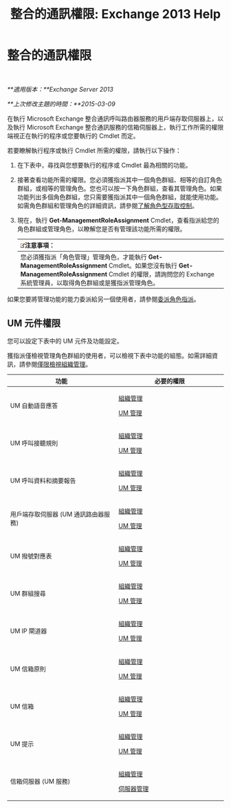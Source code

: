 ﻿---
title: '整合的通訊權限: Exchange 2013 Help'
TOCTitle: 整合的通訊權限
ms:assetid: d326c3bc-8f33-434a-bf02-a83cc26a5498
ms:mtpsurl: https://technet.microsoft.com/zh-tw/library/Dd638193(v=EXCHG.150)
ms:contentKeyID: 50474276
ms.date: 05/21/2018
mtps_version: v=EXCHG.150
ms.translationtype: MT
---

# 整合的通訊權限

 

_**適用版本：**Exchange Server 2013_

_**上次修改主題的時間：**2015-03-09_

在執行 Microsoft Exchange 整合通訊呼叫路由器服務的用戶端存取伺服器上，以及執行 Microsoft Exchange 整合通訊服務的信箱伺服器上，執行工作所需的權限端視正在執行的程序或您要執行的 Cmdlet 而定。

若要瞭解執行程序或執行 Cmdlet 所需的權限，請執行以下操作：

1.  在下表中，尋找與您想要執行的程序或 Cmdlet 最為相關的功能。

2.  接著查看功能所需的權限。您必須獲指派其中一個角色群組、相等的自訂角色群組，或相等的管理角色。您也可以按一下角色群組，查看其管理角色。如果功能列出多個角色群組，您只需要獲指派其中一個角色群組，就能使用功能。如需角色群組和管理角色的詳細資訊，請參閱[了解角色型存取控制](understanding-role-based-access-control-exchange-2013-help.md)。

3.  現在，執行 **Get-ManagementRoleAssignment** Cmdlet，查看指派給您的角色群組或管理角色，以瞭解您是否有管理該功能所需的權限。
    
    <table>
    <thead>
    <tr class="header">
    <th><img src="images/Bb124558.note(EXCHG.150).gif" title="注意事項" alt="注意事項" />注意事項：</th>
    </tr>
    </thead>
    <tbody>
    <tr class="odd">
    <td>您必須獲指派「角色管理」管理角色，才能執行 <strong>Get-ManagementRoleAssignment</strong> Cmdlet。如果您沒有執行 <strong>Get-ManagementRoleAssignment</strong> Cmdlet 的權限，請詢問您的 Exchange 系統管理員，以取得角色群組或是獲指派管理角色。</td>
    </tr>
    </tbody>
    </table>


如果您要將管理功能的能力委派給另一個使用者，請參閱[委派角色指派](delegate-role-assignments-exchange-2013-help.md)。

## UM 元件權限

您可以設定下表中的 UM 元件及功能設定。

獲指派僅檢視管理角色群組的使用者，可以檢視下表中功能的組態。如需詳細資訊，請參閱[僅限檢視組織管理](view-only-organization-management-exchange-2013-help.md)。


<table>
<colgroup>
<col style="width: 50%" />
<col style="width: 50%" />
</colgroup>
<thead>
<tr class="header">
<th>功能</th>
<th>必要的權限</th>
</tr>
</thead>
<tbody>
<tr class="odd">
<td><p>UM 自動語音應答</p></td>
<td><p><a href="organization-management-exchange-2013-help.md">組織管理</a></p>
<p><a href="um-management-exchange-2013-help.md">UM 管理</a></p></td>
</tr>
<tr class="even">
<td><p>UM 呼叫接聽規則</p></td>
<td><p><a href="organization-management-exchange-2013-help.md">組織管理</a></p>
<p><a href="um-management-exchange-2013-help.md">UM 管理</a></p></td>
</tr>
<tr class="odd">
<td><p>UM 呼叫資料和摘要報告</p></td>
<td><p><a href="organization-management-exchange-2013-help.md">組織管理</a></p>
<p><a href="um-management-exchange-2013-help.md">UM 管理</a></p></td>
</tr>
<tr class="even">
<td><p>用戶端存取伺服器 (UM 通訊路由器服務)</p></td>
<td><p><a href="organization-management-exchange-2013-help.md">組織管理</a></p>
<p><a href="um-management-exchange-2013-help.md">UM 管理</a></p></td>
</tr>
<tr class="odd">
<td><p>UM 撥號對應表</p></td>
<td><p><a href="organization-management-exchange-2013-help.md">組織管理</a></p>
<p><a href="um-management-exchange-2013-help.md">UM 管理</a></p></td>
</tr>
<tr class="even">
<td><p>UM 群組搜尋</p></td>
<td><p><a href="organization-management-exchange-2013-help.md">組織管理</a></p>
<p><a href="um-management-exchange-2013-help.md">UM 管理</a></p></td>
</tr>
<tr class="odd">
<td><p>UM IP 閘道器</p></td>
<td><p><a href="organization-management-exchange-2013-help.md">組織管理</a></p>
<p><a href="um-management-exchange-2013-help.md">UM 管理</a></p></td>
</tr>
<tr class="even">
<td><p>UM 信箱原則</p></td>
<td><p><a href="organization-management-exchange-2013-help.md">組織管理</a></p>
<p><a href="um-management-exchange-2013-help.md">UM 管理</a></p></td>
</tr>
<tr class="odd">
<td><p>UM 信箱</p></td>
<td><p><a href="organization-management-exchange-2013-help.md">組織管理</a></p>
<p><a href="um-management-exchange-2013-help.md">UM 管理</a></p></td>
</tr>
<tr class="even">
<td><p>UM 提示</p></td>
<td><p><a href="organization-management-exchange-2013-help.md">組織管理</a></p>
<p><a href="um-management-exchange-2013-help.md">UM 管理</a></p></td>
</tr>
<tr class="odd">
<td><p>信箱伺服器 (UM 服務)</p></td>
<td><p><a href="organization-management-exchange-2013-help.md">組織管理</a></p>
<p><a href="server-management-exchange-2013-help.md">伺服器管理</a></p></td>
</tr>
</tbody>
</table>

